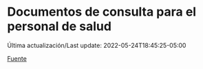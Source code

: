 # Documentos de consulta para el personal de salud

Última actualización/Last update: 2022-05-24T18:45:25-05:00

 [Fuente](https://coronavirus.gob.mx/personal-de-salud/documentos-de-consulta/)

